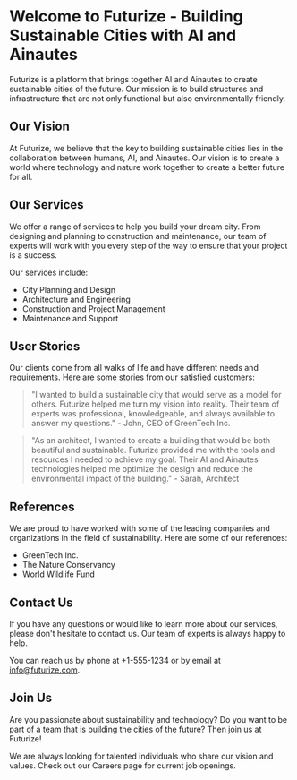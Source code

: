 <!--font:Cormorant Garamond-->

# Welcome to Futurize - Building Sustainable Cities with AI and Ainautes

Futurize is a platform that brings together AI and Ainautes to create sustainable cities of the future. Our mission is to build structures and infrastructure that are not only functional but also environmentally friendly.

## Our Vision

At Futurize, we believe that the key to building sustainable cities lies in the collaboration between humans, AI, and Ainautes. Our vision is to create a world where technology and nature work together to create a better future for all.

## Our Services

We offer a range of services to help you build your dream city. From designing and planning to construction and maintenance, our team of experts will work with you every step of the way to ensure that your project is a success.

Our services include:

- City Planning and Design
- Architecture and Engineering
- Construction and Project Management
- Maintenance and Support

## User Stories

Our clients come from all walks of life and have different needs and requirements. Here are some stories from our satisfied customers:

> "I wanted to build a sustainable city that would serve as a model for others. Futurize helped me turn my vision into reality. Their team of experts was professional, knowledgeable, and always available to answer my questions." - John, CEO of GreenTech Inc.

> "As an architect, I wanted to create a building that would be both beautiful and sustainable. Futurize provided me with the tools and resources I needed to achieve my goal. Their AI and Ainautes technologies helped me optimize the design and reduce the environmental impact of the building." - Sarah, Architect

## References

We are proud to have worked with some of the leading companies and organizations in the field of sustainability. Here are some of our references:

- GreenTech Inc.
- The Nature Conservancy
- World Wildlife Fund

## Contact Us

If you have any questions or would like to learn more about our services, please don't hesitate to contact us. Our team of experts is always happy to help.

You can reach us by phone at +1-555-1234 or by email at info@futurize.com.

## Join Us

Are you passionate about sustainability and technology? Do you want to be part of a team that is building the cities of the future? Then join us at Futurize!

We are always looking for talented individuals who share our vision and values. Check out our Careers page for current job openings.

<!--

Write me content for website with wallpaper which alt text is:

"A futuristic cityscape where Ainautes and AI work together to create massive, sustainable structures and infrastructure."

The name/title of the page should not be 1:1 copy of the alt text but rather a real content of the website which is using this wallpaper.

- Use markdown format 
- Start with heading
- Heading should be short and concise
- The content should look like a real website 
- The website should not be about the wallpaper, wallpaper is just a related background
- Heading should be contain work "wallpaper" or "background"
- Include real sections like references, contact, user stories, etc. use things relevant to the page purpose.
- Feel free to use structure like headings, bullets, numbering, blockquotes, paragraphs, horizontal lines, etc.
- You can use formatting like bold or _italic_
- You can include UTF-8 emojis
- Links should be only #hash anchors (and you can refer to the document itself)
- Do not include images


---


# Welcome to Futurize - Building Sustainable Cities with AI and Ainautes

Futurize is a platform that brings together AI and Ainautes to create sustainable cities of the future. Our mission is to build structures and infrastructure that are not only functional but also environmentally friendly.

## Our Vision

At Futurize, we believe that the key to building sustainable cities lies in the collaboration between humans, AI, and Ainautes. Our vision is to create a world where technology and nature work together to create a better future for all.

## Our Services

We offer a range of services to help you build your dream city. From designing and planning to construction and maintenance, our team of experts will work with you every step of the way to ensure that your project is a success.

Our services include:

- City Planning and Design
- Architecture and Engineering
- Construction and Project Management
- Maintenance and Support

## User Stories

Our clients come from all walks of life and have different needs and requirements. Here are some stories from our satisfied customers:

> "I wanted to build a sustainable city that would serve as a model for others. Futurize helped me turn my vision into reality. Their team of experts was professional, knowledgeable, and always available to answer my questions." - John, CEO of GreenTech Inc.

> "As an architect, I wanted to create a building that would be both beautiful and sustainable. Futurize provided me with the tools and resources I needed to achieve my goal. Their AI and Ainautes technologies helped me optimize the design and reduce the environmental impact of the building." - Sarah, Architect

## References

We are proud to have worked with some of the leading companies and organizations in the field of sustainability. Here are some of our references:

- GreenTech Inc.
- The Nature Conservancy
- World Wildlife Fund

## Contact Us

If you have any questions or would like to learn more about our services, please don't hesitate to contact us. Our team of experts is always happy to help.

You can reach us by phone at +1-555-1234 or by email at info@futurize.com.

## Join Us

Are you passionate about sustainability and technology? Do you want to be part of a team that is building the cities of the future? Then join us at Futurize!

We are always looking for talented individuals who share our vision and values. Check out our Careers page for current job openings.

-->
